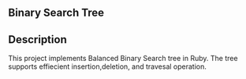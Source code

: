**Binary Search Tree**
---

**Description**
---
This project implements Balanced Binary Search tree in Ruby.
The tree supports effiecient insertion,deletion, and travesal operation.